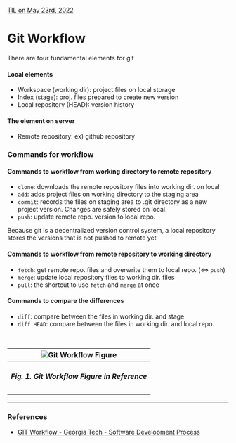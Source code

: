 [TIL on May 23rd, 2022](../TIL/2022/05/05-23-2022.md)
# **Git Workflow**

There are four fundamental elements for git
#### Local elements
- Workspace (working dir): project files on local storage
- Index (stage): proj. files prepared to create new version
- Local repository (HEAD): version history
#### The element on server
- Remote repository: ex) github repository

### Commands for workflow
#### Commands to workflow from working directory to remote repository
- `clone`: downloads the remote repository files into working dir. on local
- `add`: adds project files on working directory to the staging area
- `commit`: records the files on staging area to .git directory as a new project version. Changes are safely stored on local.
- `push`: update remote repo. version to local repo.

Because git is a decentralized version control system, a local repository stores the versions that is not pushed to remote yet

#### Commands to workflow from remote repository to working directory
- `fetch`: get remote repo. files and overwrite them to local repo. (⇔ `push`)
- `merge`: update local repository files to working dir. files
- `pull`: the shortcut to use `fetch` and `merge` at once

#### Commands to compare the differences
- `diff`: compare between the files in working dir. and stage
- `diff HEAD`: compare between the files in working dir. and local repo.

<br>

| ![Git Workflow Figure](..%5CTIL%5C2022%5Cimg%5C05-23-2022.png) |
| -------------------------------------------------------------- |
| <h5 align="center">Fig. 1. Git Workflow Figure in Reference</h5> |

___

### References
- [GIT Workflow - Georgia Tech - Software Development Process](https://youtu.be/3a2x1iJFJWc)